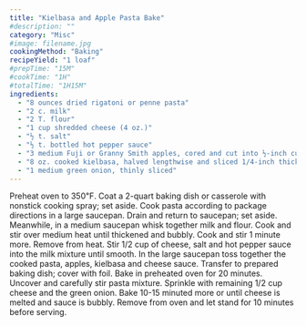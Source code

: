 ```yaml
---
title: "Kielbasa and Apple Pasta Bake"
#description: ""
category: "Misc"
#image: filename.jpg
cookingMethod: "Baking"
recipeYield: "1 loaf"
#prepTime: "15M"
#cookTime: "1H"
#totalTime: "1H15M"
ingredients:
  - "8 ounces dried rigatoni or penne pasta"
  - "2 c. milk"
  - "2 T. flour"
  - "1 cup shredded cheese (4 oz.)"
  - "½ t. salt"
  - "½ t. bottled hot pepper sauce"
  - "3 medium Fuji or Granny Smith apples, cored and cut into ½-inch cubes"
  - "8 oz. cooked kielbasa, halved lengthwise and sliced 1/4-inch thick"
  - "1 medium green onion, thinly sliced"
---
```


Preheat oven to 350℉. Coat a 2-quart baking dish or casserole with nonstick cooking spray; set aside.
Cook pasta according to package directions in a large saucepan. Drain and return to saucepan; set aside.
Meanwhile, in a medium saucepan whisk together milk and flour. Cook and stir over medium heat until thickened and bubbly. Cook and stir 1 minute more. Remove from heat. Stir 1/2 cup of cheese, salt and hot pepper sauce into the milk mixture until smooth.
In the large saucepan toss together the cooked pasta, apples, kielbasa and cheese sauce. Transfer to prepared baking dish; cover with foil.
Bake in preheated oven for 20 minutes. Uncover and carefully stir pasta mixture. Sprinkle with remaining 1/2 cup cheese and the green onion. Bake 10-15 minuted more or until cheese is melted and sauce is bubbly. Remove from oven and let stand for 10 minutes before serving.
